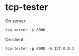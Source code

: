 # tcp-tester

On server:
```bash
tcp-server -p 8080
```

On client:
```
tcp-tester -p 8080 -h 127.0.0.1
```